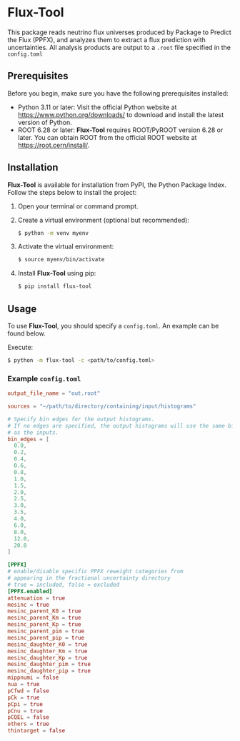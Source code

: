 # Flux-Tool

This package reads neutrino flux universes produced by Package to Predict the Flux (PPFX), and analyzes them to extract a flux prediction with uncertainties.
All analysis products are output to a `.root` file specified in the `config.toml`

## Prerequisites

Before you begin, make sure you have the following prerequisites installed:

- Python 3.11 or later: Visit the official Python website at https://www.python.org/downloads/ to download and install the latest version of Python.
- ROOT 6.28 or later: **Flux-Tool** requires ROOT/PyROOT version 6.28 or later. You can obtain ROOT from the official ROOT website at https://root.cern/install/.

## Installation

**Flux-Tool** is available for installation from PyPI, the Python Package Index. Follow the steps below to install the project:

1. Open your terminal or command prompt.

2. Create a virtual environment (optional but recommended):
    ```bash
    $ python -m venv myenv
    ```
3. Activate the virtual environment:
    ```bash
    $ source myenv/bin/activate
    ```
4. Install **Flux-Tool** using pip:
    ```bash
    $ pip install flux-tool
    ```
## Usage
To use **Flux-Tool**, you should specify a `config.toml`.
An example can be found below.

Execute:
```bash
$ python -m flux-tool -c <path/to/config.toml>
```

### Example `config.toml`
```toml
output_file_name = "out.root"

sources = "~/path/to/directory/containing/input/histograms"

# Specify bin edges for the output histograms.
# If no edges are specified, the output histograms will use the same binning
# as the inputs.
bin_edges = [
  0.0,
  0.2,
  0.4,
  0.6,
  0.8,
  1.0,
  1.5,
  2.0,
  2.5,
  3.0,
  3.5,
  4.0,
  6.0,
  8.0,
  12.0,
  20.0
]

[PPFX]
# enable/disable specific PPFX reweight categories from 
# appearing in the fractional uncertainty directory
# true = included, false = excluded
[PPFX.enabled]
attenuation = true
mesinc = true
mesinc_parent_K0 = true
mesinc_parent_Km = true
mesinc_parent_Kp = true
mesinc_parent_pim = true
mesinc_parent_pip = true
mesinc_daughter_K0 = true
mesinc_daughter_Km = true
mesinc_daughter_Kp = true
mesinc_daughter_pim = true
mesinc_daughter_pip = true
mippnumi = false
nua = true
pCfwd = false
pCk = true
pCpi = true
pCnu = true
pCQEL = false
others = true
thintarget = false
